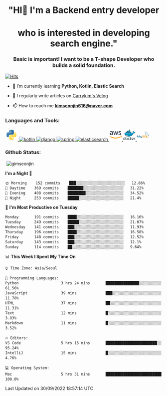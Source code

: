 <h1 align="center">"HI👋 I'm a Backend entry developer </h1>
<h1 align="center"> who is interested in developing search engine."</h1>
<h3 align="center">Basic is important! I want to be a T-shape Developer who builds a solid foundation.</h3>

[![Hits](https://hits.seeyoufarm.com/api/count/incr/badge.svg?url=https%3A%2F%2Fgithub.com%2Fgimseonjin&count_bg=%2318BFE5&title_bg=%23555555&icon=ko-fi.svg&icon_color=%23E7E7E7&title=hits&edge_flat=false)](https://hits.seeyoufarm.com)

- 🌱 I’m currently learning **Python, Kotlin, Elastic Search**

- 📝 I regularly write articles on [Carrykim's Velog](https://velog.io/@carrykim)

- 📫 How to reach me **kimseonjin616@naver.com**


<h3 align="left">Languages and Tools:</h3>
<p align="left"> 
 <a href="https://www.python.org" target="_blank" rel="noreferrer"> 
  <img src="https://raw.githubusercontent.com/devicons/devicon/master/icons/python/python-original.svg" alt="python" width="8%" height="8%"/> 
 </a> <a href="https://kotlinlang.org" target="_blank" rel="noreferrer"> <img src="https://www.vectorlogo.zone/logos/kotlinlang/kotlinlang-icon.svg" alt="kotlin" width="8%" height="8%"/> </a>   <a href="https://www.djangoproject.com/" target="_blank" rel="noreferrer"> <img src="https://cdn.worldvectorlogo.com/logos/django.svg" alt="django" width="6%" height="5%"/> </a>
<a href="https://spring.io/" target="_blank" rel="noreferrer"> <img src="https://www.vectorlogo.zone/logos/springio/springio-icon.svg" alt="spring" width="8%" height="8%"/> </a> <a href="https://www.elastic.co" target="_blank" rel="noreferrer"> <img src="https://www.vectorlogo.zone/logos/elastic/elastic-icon.svg" alt="elasticsearch" width="8%" height="8%"/> </a> <a href="https://aws.amazon.com" target="_blank" rel="noreferrer"> <img src="https://raw.githubusercontent.com/devicons/devicon/master/icons/amazonwebservices/amazonwebservices-original-wordmark.svg" alt="aws" width="8%" height="8%"/> </a> <a href="https://www.docker.com/" target="_blank" rel="noreferrer"> <img src="https://raw.githubusercontent.com/devicons/devicon/master/icons/docker/docker-original-wordmark.svg" alt="docker" width="8%" height="8%"/> </a>   
<a href="https://www.mysql.com/" target="_blank" rel="noreferrer"><img src="https://raw.githubusercontent.com/devicons/devicon/master/icons/mysql/mysql-original-wordmark.svg" alt="mysql" width="8%" height="8%"/> </a> </p>


<h3 align="left">Github Status:</h3>
<p align="left">
 <p>&nbsp;<img align="center" src="https://github-readme-stats.vercel.app/api?username=gimseonjin&show_icons=true&locale=en" alt="gimseonjin" /></p>
</p>


<!--START_SECTION:waka-->
**I'm a Night 🦉** 

```text
🌞 Morning    152 commits    ███░░░░░░░░░░░░░░░░░░░░░░   12.86% 
🌆 Daytime    369 commits    ███████░░░░░░░░░░░░░░░░░░   31.22% 
🌃 Evening    408 commits    ████████░░░░░░░░░░░░░░░░░   34.52% 
🌙 Night      253 commits    █████░░░░░░░░░░░░░░░░░░░░   21.4%

```
📅 **I'm Most Productive on Tuesday** 

```text
Monday       191 commits    ████░░░░░░░░░░░░░░░░░░░░░   16.16% 
Tuesday      249 commits    █████░░░░░░░░░░░░░░░░░░░░   21.07% 
Wednesday    141 commits    ███░░░░░░░░░░░░░░░░░░░░░░   11.93% 
Thursday     196 commits    ████░░░░░░░░░░░░░░░░░░░░░   16.58% 
Friday       148 commits    ███░░░░░░░░░░░░░░░░░░░░░░   12.52% 
Saturday     143 commits    ███░░░░░░░░░░░░░░░░░░░░░░   12.1% 
Sunday       114 commits    ██░░░░░░░░░░░░░░░░░░░░░░░   9.64%

```


📊 **This Week I Spent My Time On** 

```text
⌚︎ Time Zone: Asia/Seoul

💬 Programming Languages: 
Python                   3 hrs 24 mins       ███████████████░░░░░░░░░░   61.56% 
JavaScript               39 mins             ███░░░░░░░░░░░░░░░░░░░░░░   11.78% 
HTML                     37 mins             ██░░░░░░░░░░░░░░░░░░░░░░░   11.31% 
Text                     12 mins             █░░░░░░░░░░░░░░░░░░░░░░░░   3.83% 
Markdown                 11 mins             █░░░░░░░░░░░░░░░░░░░░░░░░   3.52%

🔥 Editors: 
VS Code                  5 hrs 15 mins       ███████████████████████░░   95.24% 
IntelliJ                 15 mins             █░░░░░░░░░░░░░░░░░░░░░░░░   4.76%

💻 Operating System: 
Mac                      5 hrs 31 mins       █████████████████████████   100.0%

```


 Last Updated on 30/09/2022 18:57:14 UTC
<!--END_SECTION:waka-->
